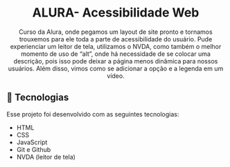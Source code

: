 <h1 align="center"> ALURA- Acessibilidade Web </h1>

<p align="center">
Curso da Alura, onde pegamos um layout de site pronto e tornamos trouxemos para ele toda a parte de acessibilidade do usuário. Pude experienciar um leitor de tela, utilizamos o NVDA, como também o melhor momento de uso de “alt”, onde há necessidade de se colocar uma descrição, pois isso pode deixar a página menos dinâmica para nossos usuários. Além disso, vimos como se adicionar a opção e a legenda em um vídeo. 
</p>


## 🚀 Tecnologias

Esse projeto foi desenvolvido com as seguintes tecnologias:

- HTML 
- CSS
- JavaScript
- Git e Github
- NVDA (leitor de tela)
